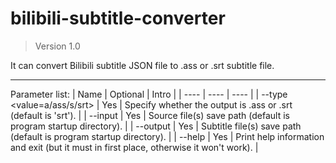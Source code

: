 # bilibili-subtitle-converter

> Version 1.0

It can convert Bilibili subtitle JSON file to .ass or .srt subtitle file.

---

Parameter list:
| Name | Optional | Intro |
| ---- | ---- | ---- |
| --type <value=a/ass/s/srt> | Yes | Specify whether the output is .ass or .srt (default is 'srt'). |
| --input <path to source> | Yes | Source file(s) save path (default is program startup directory). |
| --output <path to result> | Yes | Subtitle file(s) save path (default is program startup directory). |
| --help | Yes | Print help information and exit (but it must in first place, otherwise it won't work). |
